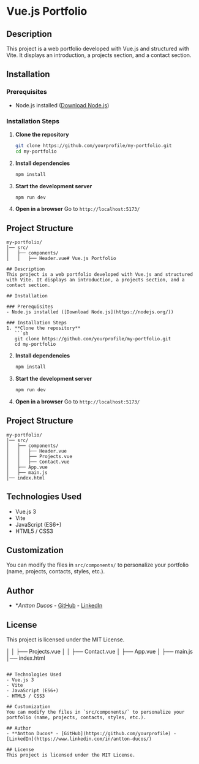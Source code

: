# Vue.js Portfolio

## Description
This project is a web portfolio developed with Vue.js and structured with Vite. It displays an introduction, a projects section, and a contact section.

## Installation

### Prerequisites
- Node.js installed ([Download Node.js](https://nodejs.org/))

### Installation Steps
1. **Clone the repository**
   ```sh
   git clone https://github.com/yourprofile/my-portfolio.git
   cd my-portfolio
   ```
2. **Install dependencies**
   ```sh
   npm install
   ```
3. **Start the development server**
   ```sh
   npm run dev
   ```
4. **Open in a browser**
   Go to `http://localhost:5173/`

## Project Structure
```
my-portfolio/
│── src/
│   ├── components/
│   │   ├── Header.vue# Vue.js Portfolio

## Description
This project is a web portfolio developed with Vue.js and structured with Vite. It displays an introduction, a projects section, and a contact section.

## Installation

### Prerequisites
- Node.js installed ([Download Node.js](https://nodejs.org/))

### Installation Steps
1. **Clone the repository**
   ```sh
   git clone https://github.com/yourprofile/my-portfolio.git
   cd my-portfolio
   ```
2. **Install dependencies**
   ```sh
   npm install
   ```
3. **Start the development server**
   ```sh
   npm run dev
   ```
4. **Open in a browser**
   Go to `http://localhost:5173/`

## Project Structure
```
my-portfolio/
│── src/
│   ├── components/
│   │   ├── Header.vue
│   │   ├── Projects.vue
│   │   ├── Contact.vue
│   ├── App.vue
│   ├── main.js
│── index.html
```

## Technologies Used
- Vue.js 3
- Vite
- JavaScript (ES6+)
- HTML5 / CSS3

## Customization
You can modify the files in `src/components/` to personalize your portfolio (name, projects, contacts, styles, etc.).

## Author
- **Antton Ducos* - [GitHub](https://github.com/yourprofile) - [LinkedIn](https://www.linkedin.com/in/antton-ducos/)

## License
This project is licensed under the MIT License.

│   │   ├── Projects.vue
│   │   ├── Contact.vue
│   ├── App.vue
│   ├── main.js
│── index.html
```

## Technologies Used
- Vue.js 3
- Vite
- JavaScript (ES6+)
- HTML5 / CSS3

## Customization
You can modify the files in `src/components/` to personalize your portfolio (name, projects, contacts, styles, etc.).

## Author
- **Antton Ducos* - [GitHub](https://github.com/yourprofile) - [LinkedIn](https://www.linkedin.com/in/antton-ducos/)

## License
This project is licensed under the MIT License.
